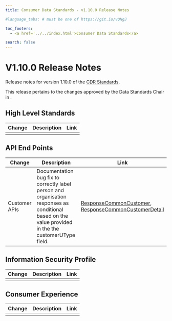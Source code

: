 ```yaml
---
title: Consumer Data Standards - v1.10.0 Release Notes

#language_tabs: # must be one of https://git.io/vQNgJ

toc_footers:
  - <a href='../../index.html'>Consumer Data Standards</a>

search: false
---
```


# V1.10.0 Release Notes
Release notes for version 1.10.0 of the [CDR Standards](../../index.html).

This release pertains to the changes approved by the Data Standards Chair in <Decision Proposal>.

## High Level Standards

|Change|Description|Link|
|------|-----------|----|
|  |  |  |

## API End Points

|Change|Description|Link|
|------|-----------|----|
| Customer APIs | Documentation bug fix to correctly label person and organisation responses as conditional based on the value provided in the the customerUType field. | [ResponseCommonCustomer](../../#tocSdiscoveryoutage), [ResponseCommonCustomerDetail](../../#tocSresponsecommoncustomerdetail)|

## Information Security Profile
|Change|Description|Link|
|------|-----------|----|
|  |  |  |

## Consumer Experience

|Change|Description|Link|
|------|-----------|----|
|  |  |  |
